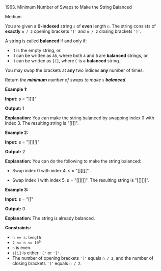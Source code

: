 1963\. Minimum Number of Swaps to Make the String Balanced

Medium

You are given a **0-indexed** string `s` of **even** length `n`. The string consists of **exactly** `n / 2` opening brackets `'['` and `n / 2` closing brackets `']'`.

A string is called **balanced** if and only if:

*   It is the empty string, or
*   It can be written as `AB`, where both `A` and `B` are **balanced** strings, or
*   It can be written as `[C]`, where `C` is a **balanced** string.

You may swap the brackets at **any** two indices **any** number of times.

Return _the **minimum** number of swaps to make_ `s` _**balanced**_.

**Example 1:**

**Input:** s = "][]["

**Output:** 1

**Explanation:** You can make the string balanced by swapping index 0 with index 3. The resulting string is "[[]]".

**Example 2:**

**Input:** s = "]]][[["

**Output:** 2

**Explanation:** You can do the following to make the string balanced: 

- Swap index 0 with index 4. s = "[]][][". 

- Swap index 1 with index 5. s = "[[][]]". The resulting string is "[[][]]".

**Example 3:**

**Input:** s = "[]"

**Output:** 0

**Explanation:** The string is already balanced.

**Constraints:**

*   `n == s.length`
*   <code>2 <= n <= 10<sup>6</sup></code>
*   `n` is even.
*   `s[i]` is either `'['` or `']'`.
*   The number of opening brackets `'['` equals `n / 2`, and the number of closing brackets `']'` equals `n / 2`.